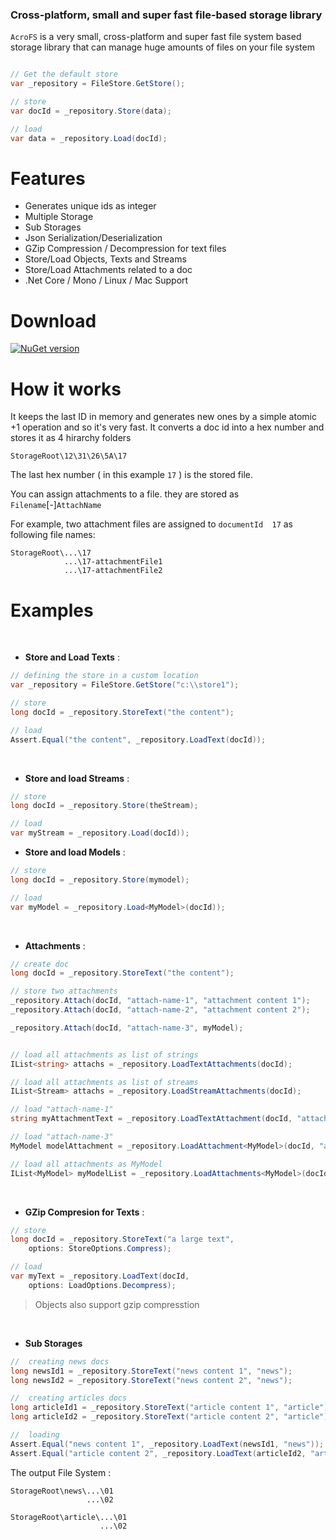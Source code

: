 
### Cross-platform, small and super fast file-based storage library

`AcroFS` is a very small, cross-platform and super fast file system based storage library that can manage huge amounts of files on your file system



``` csharp

// Get the default store
var _repository = FileStore.GetStore();

// store
var docId = _repository.Store(data);

// load
var data = _repository.Load(docId);

```


# Features
- Generates unique ids as integer
- Multiple Storage
- Sub Storages
- Json Serialization/Deserialization
- GZip Compression / Decompression for text files
- Store/Load Objects, Texts and Streams
- Store/Load Attachments related to a doc
- .Net Core / Mono / Linux / Mac Support 


# Download

[![NuGet version](https://img.shields.io/nuget/v/Acrobit.AcroFS.svg)](https://www.nuget.org/packages/Acrobit.AcroFS)

# How it works

It keeps the last ID in memory and generates new ones by a simple atomic +1 operation and so it's very fast.
It converts a doc id into a hex number and stores it as 4 hirarchy folders

    StorageRoot\12\31\26\5A\17

The last hex number ( in this example `17` ) is the stored file.

[//]: # ( By default configuration it currently can store billions of files or even more, simply by changing the configuration!)

You can assign attachments to a file. they are stored as `Filename`[-]`AttachName`

For example, two attachment files are assigned to `documentId  17`  as following file names:

```
StorageRoot\...\17
            ...\17-attachmentFile1
            ...\17-attachmentFile2
````


# Examples
<br/>

- **Store and Load Texts** :
``` csharp
// defining the store in a custom location
var _repository = FileStore.GetStore("c:\\store1");

// store    
long docId = _repository.StoreText("the content");

// load
Assert.Equal("the content", _repository.LoadText(docId));
```
 <br/>

- **Store and load Streams** :
``` csharp
// store    
long docId = _repository.Store(theStream);

// load
var myStream = _repository.Load(docId));
```

- **Store and load Models** :
``` csharp
// store    
long docId = _repository.Store(mymodel);

// load
var myModel = _repository.Load<MyModel>(docId));
```

<br/>

- **Attachments** :
``` csharp
// create doc
long docId = _repository.StoreText("the content");

// store two attachments
_repository.Attach(docId, "attach-name-1", "attachment content 1");
_repository.Attach(docId, "attach-name-2", "attachment content 2");

_repository.Attach(docId, "attach-name-3", myModel);


// load all attachments as list of strings
IList<string> attachs = _repository.LoadTextAttachments(docId);

// load all attachments as list of streams
IList<Stream> attachs = _repository.LoadStreamAttachments(docId);

// load "attach-name-1" 
string myAttachmentText = _repository.LoadTextAttachment(docId, "attach-name-1");

// load "attach-name-3" 
MyModel modelAttachment = _repository.LoadAttachment<MyModel>(docId, "attach-name-3");

// load all attachments as MyModel 
IList<MyModel> myModelList = _repository.LoadAttachments<MyModel>(docId);


```

<br/>

- **GZip Compresion for Texts** :
``` csharp
// store    
long docId = _repository.StoreText("a large text", 
    options: StoreOptions.Compress);

// load
var myText = _repository.LoadText(docId, 
    options: LoadOptions.Decompress);
```
> Objects also support gzip compresstion 

<br/>

- **Sub Storages** 
``` csharp
//  creating news docs
long newsId1 = _repository.StoreText("news content 1", "news");
long newsId2 = _repository.StoreText("news content 2", "news");

//  creating articles docs
long articleId1 = _repository.StoreText("article content 1", "article");
long articleId2 = _repository.StoreText("article content 2", "article");

//  loading
Assert.Equal("news content 1", _repository.LoadText(newsId1, "news"));
Assert.Equal("article content 2", _repository.LoadText(articleId2, "article"));


```
The output File System :

```
StorageRoot\news\...\01
                 ...\02

StorageRoot\article\...\01
                    ...\02
````




